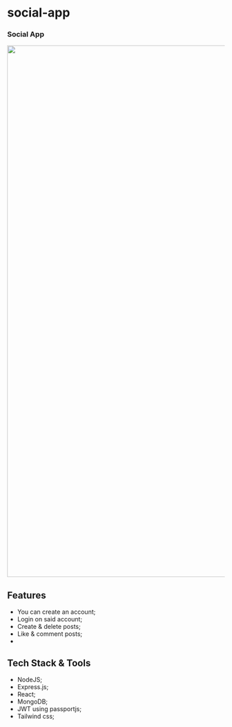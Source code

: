 # social-app

### Social App
<p align="center">


<img width="1226" height="1232" alt="Sem Título" src="https://github.com/user-attachments/assets/644151bb-3de3-4545-ba68-3f2d5526c5ca" />

## Features
- You can create an account;
- Login on said account;
- Create & delete posts;
- Like & comment posts;
- 
## Tech Stack & Tools
- NodeJS;
- Express.js;
- React;
- MongoDB;
- JWT using passportjs;
- Tailwind css;
</p>

